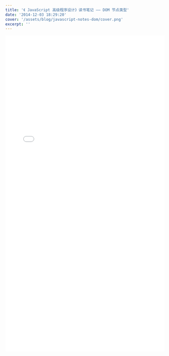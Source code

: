 ```yaml
---
title: '《 JavaScript 高级程序设计》读书笔记 —— DOM 节点类型'
date: '2014-12-03 18:29:20'
cover: '/assets/blog/javascript-notes-dom/cover.png'
excerpt: ''
---
```


<embed src="/assets/blog/javascript-notes-dom/basic-javascript-dom.pdf" width="100%" height="1000px"/>